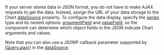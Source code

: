 If your server stores data in JSON format, you do not have to make AJAX requests to get the data. Instead, assign the URL of your data storage to the Chart [dataSource](/Documentation/ApiReference/UI_Components/dxChart/Configuration/#dataSource) property. To configure the data display, specify the [series](Documentation/ApiReference/UI_Components/dxChart/Configuration/series/) type and its nested options: [argumentField](/Documentation/ApiReference/UI_Components/dxChart/Configuration/series/#argumentField) and [valueField](/Documentation/ApiReference/UI_Components/dxChart/Configuration/series/#valueField), so the component can determine which object fields in the JSON indicate Chart arguments and values.

Note that you can also use a JSONP callback parameter supported by <a href="http://api.jquery.com/jQuery.ajax/" target="_blank">jQuery.ajax()</a> in the [dataSource](/Documentation/ApiReference/UI_Components/dxChart/Configuration/#dataSource).